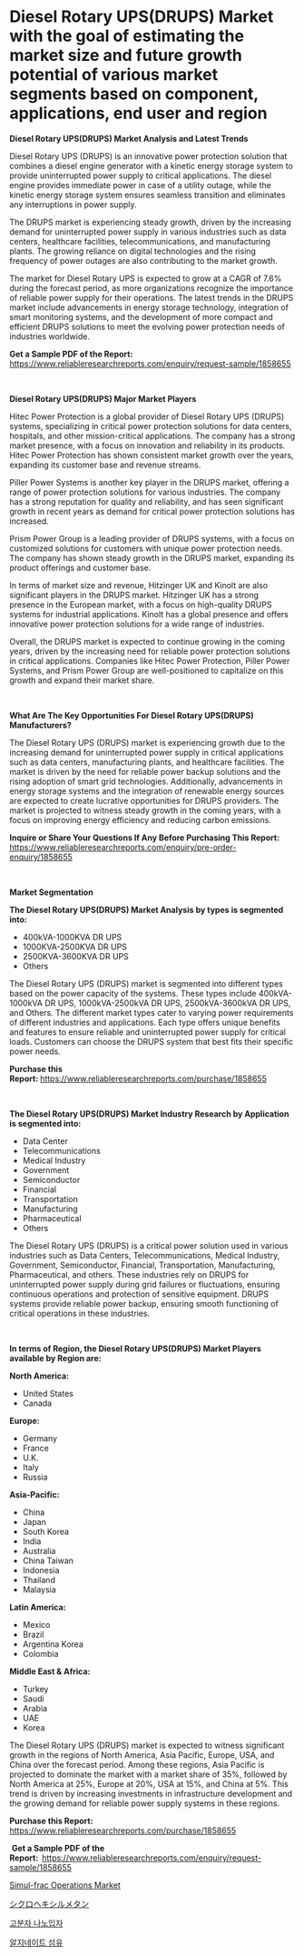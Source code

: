 <p><h1>Diesel Rotary UPS(DRUPS) Market with the goal of estimating the market size and future growth potential of various market segments based on component, applications, end user and region</h1></p><p><strong>Diesel Rotary UPS(DRUPS) Market Analysis and Latest Trends</strong></p>
<p><p>Diesel Rotary UPS (DRUPS) is an innovative power protection solution that combines a diesel engine generator with a kinetic energy storage system to provide uninterrupted power supply to critical applications. The diesel engine provides immediate power in case of a utility outage, while the kinetic energy storage system ensures seamless transition and eliminates any interruptions in power supply.</p><p>The DRUPS market is experiencing steady growth, driven by the increasing demand for uninterrupted power supply in various industries such as data centers, healthcare facilities, telecommunications, and manufacturing plants. The growing reliance on digital technologies and the rising frequency of power outages are also contributing to the market growth.</p><p>The market for Diesel Rotary UPS is expected to grow at a CAGR of 7.6% during the forecast period, as more organizations recognize the importance of reliable power supply for their operations. The latest trends in the DRUPS market include advancements in energy storage technology, integration of smart monitoring systems, and the development of more compact and efficient DRUPS solutions to meet the evolving power protection needs of industries worldwide.</p></p>
<p><strong>Get a Sample PDF of the Report:&nbsp;</strong> <a href="https://www.reliableresearchreports.com/enquiry/request-sample/1858655">https://www.reliableresearchreports.com/enquiry/request-sample/1858655</a></p>
<p>&nbsp;</p>
<p><strong>Diesel Rotary UPS(DRUPS) Major Market Players</strong></p>
<p><p>Hitec Power Protection is a global provider of Diesel Rotary UPS (DRUPS) systems, specializing in critical power protection solutions for data centers, hospitals, and other mission-critical applications. The company has a strong market presence, with a focus on innovation and reliability in its products. Hitec Power Protection has shown consistent market growth over the years, expanding its customer base and revenue streams.</p><p>Piller Power Systems is another key player in the DRUPS market, offering a range of power protection solutions for various industries. The company has a strong reputation for quality and reliability, and has seen significant growth in recent years as demand for critical power protection solutions has increased.</p><p>Prism Power Group is a leading provider of DRUPS systems, with a focus on customized solutions for customers with unique power protection needs. The company has shown steady growth in the DRUPS market, expanding its product offerings and customer base.</p><p>In terms of market size and revenue, Hitzinger UK and Kinolt are also significant players in the DRUPS market. Hitzinger UK has a strong presence in the European market, with a focus on high-quality DRUPS systems for industrial applications. Kinolt has a global presence and offers innovative power protection solutions for a wide range of industries.</p><p>Overall, the DRUPS market is expected to continue growing in the coming years, driven by the increasing need for reliable power protection solutions in critical applications. Companies like Hitec Power Protection, Piller Power Systems, and Prism Power Group are well-positioned to capitalize on this growth and expand their market share.</p></p>
<p>&nbsp;</p>
<p><strong>What Are The Key Opportunities For Diesel Rotary UPS(DRUPS) Manufacturers?</strong></p>
<p><p>The Diesel Rotary UPS (DRUPS) market is experiencing growth due to the increasing demand for uninterrupted power supply in critical applications such as data centers, manufacturing plants, and healthcare facilities. The market is driven by the need for reliable power backup solutions and the rising adoption of smart grid technologies. Additionally, advancements in energy storage systems and the integration of renewable energy sources are expected to create lucrative opportunities for DRUPS providers. The market is projected to witness steady growth in the coming years, with a focus on improving energy efficiency and reducing carbon emissions.</p></p>
<p><strong>Inquire or Share Your Questions If Any Before Purchasing This Report:</strong> <a href="https://www.reliableresearchreports.com/enquiry/pre-order-enquiry/1858655">https://www.reliableresearchreports.com/enquiry/pre-order-enquiry/1858655</a></p>
<p>&nbsp;</p>
<p><strong>Market Segmentation</strong></p>
<p><strong>The Diesel Rotary UPS(DRUPS) Market Analysis by types is segmented into:</strong></p>
<p><ul><li>400kVA-1000KVA DR UPS</li><li>1000KVA-2500KVA DR UPS</li><li>2500KVA-3600KVA DR UPS</li><li>Others</li></ul></p>
<p><p>The Diesel Rotary UPS (DRUPS) market is segmented into different types based on the power capacity of the systems. These types include 400kVA-1000kVA DR UPS, 1000kVA-2500kVA DR UPS, 2500kVA-3600kVA DR UPS, and Others. The different market types cater to varying power requirements of different industries and applications. Each type offers unique benefits and features to ensure reliable and uninterrupted power supply for critical loads. Customers can choose the DRUPS system that best fits their specific power needs.</p></p>
<p><strong>Purchase this Report:&nbsp;</strong><a href="https://www.reliableresearchreports.com/purchase/1858655">https://www.reliableresearchreports.com/purchase/1858655</a></p>
<p>&nbsp;</p>
<p><strong>The Diesel Rotary UPS(DRUPS) Market Industry Research by Application is segmented into:</strong></p>
<p><ul><li>Data Center</li><li>Telecommunications</li><li>Medical Industry</li><li>Government</li><li>Semiconductor</li><li>Financial</li><li>Transportation</li><li>Manufacturing</li><li>Pharmaceutical</li><li>Others</li></ul></p>
<p><p>The Diesel Rotary UPS (DRUPS) is a critical power solution used in various industries such as Data Centers, Telecommunications, Medical Industry, Government, Semiconductor, Financial, Transportation, Manufacturing, Pharmaceutical, and others. These industries rely on DRUPS for uninterrupted power supply during grid failures or fluctuations, ensuring continuous operations and protection of sensitive equipment. DRUPS systems provide reliable power backup, ensuring smooth functioning of critical operations in these industries.</p></p>
<p>&nbsp;</p>
<p><strong>In terms of Region, the Diesel Rotary UPS(DRUPS) Market Players available by Region are:</strong></p>
<p>
    <p> <strong> North America: </strong>
        <ul>
            <li>United States</li>
            <li>Canada</li>
        </ul>
        </p> 
    <p> <strong> Europe: </strong>
        <ul>
            <li>Germany</li>
            <li>France</li>
            <li>U.K.</li>
            <li>Italy</li>
            <li>Russia</li>
        </ul>
        </p> 
    <p> <strong> Asia-Pacific: </strong>
        <ul>
            <li>China</li>
            <li>Japan</li>
            <li>South Korea</li>
            <li>India</li>
            <li>Australia</li>
            <li>China Taiwan</li>
            <li>Indonesia</li>
            <li>Thailand</li>
            <li>Malaysia</li>
        </ul>
        </p> 
    <p> <strong> Latin America: </strong>
        <ul>
            <li>Mexico</li>
            <li>Brazil</li>
            <li>Argentina Korea</li>
            <li>Colombia</li>
        </ul>
        </p> 
    <p> <strong> Middle East & Africa: </strong>
        <ul>
            <li>Turkey</li>
            <li>Saudi</li>
            <li>Arabia</li>
            <li>UAE</li>
            <li>Korea</li>
        </ul>
    </p>
    </p>
<p><p>The Diesel Rotary UPS (DRUPS) market is expected to witness significant growth in the regions of North America, Asia Pacific, Europe, USA, and China over the forecast period. Among these regions, Asia Pacific is projected to dominate the market with a market share of 35%, followed by North America at 25%, Europe at 20%, USA at 15%, and China at 5%. This trend is driven by increasing investments in infrastructure development and the growing demand for reliable power supply systems in these regions.</p></p>
<p><strong>Purchase this Report: </strong><a href="https://www.reliableresearchreports.com/purchase/1858655">https://www.reliableresearchreports.com/purchase/1858655</a></p>
<p>&nbsp;<strong>Get a Sample PDF of the Report:&nbsp;&nbsp;</strong><a href="https://www.reliableresearchreports.com/enquiry/request-sample/1858655">https://www.reliableresearchreports.com/enquiry/request-sample/1858655</a></p>
<p><strong></strong></p>
<p><p><a href="https://github.com/santosh758595/Market-Research-Report-List-4/blob/main/simul-frac-operations-market.md">Simul-frac Operations Market</a></p><p><a href="https://medium.com/@camerondowd204/%E3%82%B7%E3%82%AF%E3%83%AD%E3%83%98%E3%82%AD%E3%82%B7%E3%83%AB%E3%83%A1%E3%82%BF%E3%83%B3%E5%B8%82%E5%A0%B4%E3%81%AF2031%E5%B9%B4%E3%81%BE%E3%81%A7%E3%81%AE%E5%B8%82%E5%A0%B4%E3%82%B7%E3%82%A7%E3%82%A2-%E3%82%B5%E3%82%A4%E3%82%BA-%E4%BA%88%E6%B8%AC%E3%81%AB%E7%84%A6%E7%82%B9%E3%82%92%E5%BD%93%E3%81%A6%E3%81%A6%E3%81%84%E3%81%BE%E3%81%99-640259f7fa65">シクロヘキシルメタン</a></p><p><a href="https://medium.com/@bubblebutt879567/%EA%B3%A0%EB%B6%84%EC%9E%90-%EB%82%98%EB%85%B8%EC%9E%85%EC%9E%90-%EC%8B%9C%EC%9E%A5-2031%EB%85%84%EA%B9%8C%EC%A7%80%EC%9D%98-%EC%B6%94%EC%9D%B4-%EC%98%88%EC%B8%A1-%EB%B0%8F-%EA%B2%BD%EC%9F%81-%EB%B6%84%EC%84%9D-a3e47b0bea38">고분자 나노입자</a></p><p><a href="https://medium.com/@porterhntz2023/%EC%95%8C%EA%B8%B4%EC%82%B0-%EC%84%AC%EC%9C%A0-%EC%8B%9C%EC%9E%A5-%EC%A0%90%EC%9C%A0%EC%9C%A8-%EB%B3%80%ED%99%94-%EB%B0%8F-%EC%8B%9C%EC%9E%A5-%EC%84%B1%EC%9E%A5-%EC%B6%94%EC%84%B8-2024-2031-66b6c0da58fa">알지네이트 섬유</a></p></p>